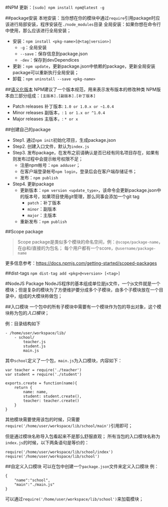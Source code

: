#NPM
更新：`[sudo] npm install npm@latest -g`

##package安装
本地安装：当你想在你的模块中通过`require`引用package时应该进行局部安装，程序安装在`./node_modules`目录
全局安装：如果你想在命令行中使用，那么应该进行全局安装；

+ 安装：`npm install <pkg-name>[@<tag|version>]`
	* `-g`：全局安装
	* `--save`：保存信息到package.json
	* `-dev`：保存到devDependices
+ 更新：`npm update`，更新package.json中依赖的package，更新全局安装package可以重新执行全局安装；
+ 卸载：`npm uninstall --save <pkg-name>`

##[语义化版本](http://semver.org/lang/zh-CN/)
NPM建议了一个版本规范，用来表示发布版本的修改种类
NPM版本由三部分组成：`[主版本].[副版本].[补丁版本]`

+ Patch releases 补丁版本: `1.0 or 1.0.x or ~1.0.4`
+ Minor releases 副版本，: `1 or 1.x or ^1.0.4`
+ Major releases 主版本，: `* or x`

##创建自己的package
+ Step1. 通过`npm init`初始化项目，生成package.json
+ Step2. 创建入口文件，默认为`index.js`
+ Step3. 发布package，在发布之前请确认是否已经有同名项目存在，如果有则发布过程中会提示帐号权限不足；
	* 注册npm帐号：`npm adduser`；
	* 在客户端登录帐号`npm login`，登录后会在客户端存储证书；
	* 发布：`npm publish`
+ Step4. 更新package
	* 更新版本：`npm version <update_type>`，该命令会更新package.json中的版本号，如果项目使用git管理，那么同事会添加一个git tag
		- `patch`：补丁版本
		- `minor`：副版本
		- `major`：主版本
	* 重新发布：`npm publish`

##Scope package
> Scope package是类似多个模块的命名空间，例：`@scope/package-name`，在@和/直接的为包名；
> 每个用户都有一个score，`@username/package-name`

更多信息参考：https://docs.npmjs.com/getting-started/scoped-packages


##dist-tags
`npm dist-tag add <pkg>@<version> [<tag>]`

#NodeJS Package
NodeJS程序的基本组成单位是js文件，一个js文件就是一个模块；但是复杂的模块为了方便维护要分成多个子模块，由多个子模块放在一个目录中，组成的大模块称做包；

##入口模块
一个包中的所有子模块中需要有一个模块作为包的导出对象，这个模块称为包的*入口模块*；

例：目录结构如下

```
- /home/user/workspace/lib/
	- school/
		teacher.js
		student.js
		main.js
```

其中`school`定义了一个包，`main.js`为入口模块，内容如下：

```
var teacher = require('./teacher')
var student = require('./student')

exports.create = function(name){
	return {
		name: name,
		student: student.create(),
		teacher: teacher.create()
	}
}
```

其他模块需要使用该包的时候，只需要`require('/home/user/workspace/lib/school/main')`引用即可；

但是通过模块名称导入包看起来不是那么舒服直观；
所有当包的入口模块名称为`index.js`的时候，以下两条语句是等价的：

```
require('/home/user/workspace/lib/school/index')
require('/home/user/workspace/lib/school')
```


##自定义入口模块
可以在包中创建一个`package.json`文件来定义入口模块
例：

```
{
	"name":"school",
	"main":"./main.js"
}
```

可以通过`require('/home/user/workspace/lib/school')`来加载模块；